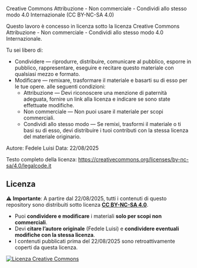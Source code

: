 Creative Commons Attribuzione - Non commerciale - Condividi allo stesso modo 4.0 Internazionale (CC BY-NC-SA 4.0)

Questo lavoro è concesso in licenza sotto la licenza Creative Commons Attribuzione - Non commerciale - Condividi allo stesso modo 4.0 Internazionale.

Tu sei libero di:
- Condividere — riprodurre, distribuire, comunicare al pubblico, esporre in pubblico, rappresentare, eseguire e recitare questo materiale con qualsiasi mezzo e formato.
- Modificare — remixare, trasformare il materiale e basarti su di esso per le tue opere.
  alle seguenti condizioni:
  - Attribuzione — Devi riconoscere una menzione di paternità adeguata, fornire un link alla licenza e indicare se sono state effettuate modifiche.
  - Non commerciale — Non puoi usare il materiale per scopi commerciali.
  - Condividi allo stesso modo — Se remixi, trasformi il materiale o ti basi su di esso, devi distribuire i tuoi contributi con la stessa licenza del materiale originario.

Autore: Fedele Luisi
Data: 22/08/2025

Testo completo della licenza:
https://creativecommons.org/licenses/by-nc-sa/4.0/legalcode.it

## Licenza
⚠️ **Importante**: A partire dal 22/08/2025, tutti i contenuti di questo repository sono distribuiti sotto licenza **[CC BY-NC-SA 4.0](https://creativecommons.org/licenses/by-nc-sa/4.0/deed.it)**.

- Puoi **condividere e modificare** i materiali **solo per scopi non commerciali**.
- Devi **citare l’autore originale** (Fedele Luisi) e **condividere eventuali modifiche con la stessa licenza**.
- I contenuti pubblicati prima del 22/08/2025 sono retroattivamente coperti da questa licenza.

[![Licenza Creative Commons](https://i.creativecommons.org/l/by-nc-sa/4.0/88x31.png)](http://creativecommons.org/licenses/by-nc-sa/4.0/)

